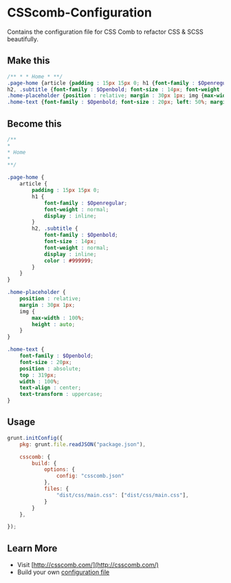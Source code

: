 CSScomb-Configuration
=====================

Contains the configuration file for CSS Comb to refactor CSS &amp; SCSS beautifully.

## Make this 

```scss
/** * * Home * **/ 
.page-home {article {padding : 15px 15px 0; h1 {font-family : $Openregular; font-weight : normal; display : inline; } 
h2, .subtitle {font-family : $Openbold; font-size : 14px; font-weight : normal; display : inline; color : #999999; } } } 
.home-placeholder {position : relative; margin : 30px 1px; img {max-width : 100%; height : auto; } } 
.home-text {font-family : $Openbold; font-size : 20px; left: 50%; margin-left: -200px; position : absolute; top : 319px; width : 100%; text-align : center; text-transform : uppercase; }
```


## Become this

```scss
/**
*
* Home
*
**/

.page-home {
    article {
        padding : 15px 15px 0;
        h1 {
            font-family : $Openregular;
            font-weight : normal;
            display : inline;
        }
        h2, .subtitle {
            font-family : $Openbold;
            font-size : 14px;
            font-weight : normal;
            display : inline;
            color : #999999;
        }
    }
}

.home-placeholder {
    position : relative;
    margin : 30px 1px;
    img {
        max-width : 100%;
        height : auto;
    }
}

.home-text {
    font-family : $Openbold;
    font-size : 20px;
    position : absolute;
    top : 319px;
    width : 100%;
    text-align : center;
    text-transform : uppercase;
}
```

## Usage

```JavaScript
grunt.initConfig({
    pkg: grunt.file.readJSON("package.json"),

    csscomb: {
        build: {
            options: {
                config: "csscomb.json"
            },	        	
            files: {
                "dist/css/main.css": ["dist/css/main.css"],
            }
        }
    },

});
```

## Learn More 
- Visit [http://csscomb.com/](http://csscomb.com/)
- Build your own [configuration file](http://csscomb.com/config)
